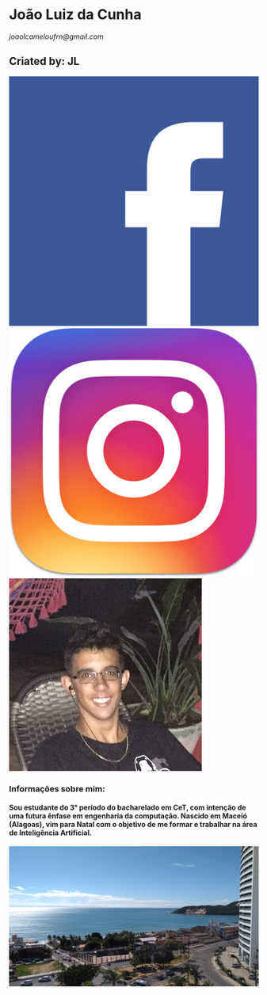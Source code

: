 <!DOCTYPE html>
<html>
	<meta charset="utf-8">
	<head>
		<title>João Luiz</title>
		<link rel="stylesheet" type="text/css" href="style.css">
	</head>
	<body>
			<div class="MenuFoto";/>
			<h1>
				João Luiz da Cunha
			</h1>
			<em>
				joaolcameloufrn@gmail.com
			</em>
			<h2>
			Criated by: JL
			</h2>
			<a href="https://www.facebook.com/joaolcamelo" target="_blank"> 	<img class="imagem" src="facebook.png" /></a>
			<a href="https://www.instagram.com/joaolcamelo" target="_blank">	 <img class="imagem1" src="instagram.jpg" /></a>
			</div>
			<img class="foto" src="Joao.jpg">
			<h3>
				Informações sobre mim:
			</h3>
			<h4>
				Sou estudante do 3° período do bacharelado em CeT, com intenção de uma futura ênfase em engenharia da 				computação. Nascido em Maceió (Alagoas), vim para Natal com o objetivo de me formar e trabalhar na área de 				Inteligência Artificial. 
			</h4>
			<img class="fundo" src="fundo%202.jpg"/>
	</body>
</html>
